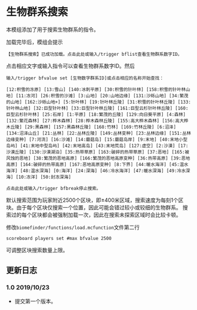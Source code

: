 # 生物群系搜索
本模组添加了用于搜索生物群系的指令。

加载完毕后，模组会提示
```
【生物群系搜索】已成功加载。点击此处或输入/trigger bflist查看生物群系数字ID。
```
点击相应文字或输入指令可以查看生物群系数字ID。然后
```
输入/trigger bfvalue set [生物数字群系ID]或点击相应的名称开始查找：

[12:积雪的冻原] [13:雪山] [140:冰刺平原] [30:积雪的针叶林] [158:积雪的针叶林山地] [11:冻河] [26:积雪的沙滩] [3:山地] [20:山地边缘] [131:沙砾山地] [34:繁茂的山地] [162:沙砾山地+] [5:针叶林] [19:针叶林丘陵] [31:积雪的针叶林丘陵] [133:针叶林山地] [32:巨型针叶林] [33:巨型针叶林丘陵] [161:巨型云杉针叶林丘陵] [160:巨型云杉针叶林] [25:石岸] [1:平原] [18:繁茂的丘陵] [129:向日葵平原] [4:森林] [132:繁花森林] [27:桦木森林] [28:桦木森林丘陵] [155:高大桦木森林] [156:高大桦木丘陵] [29:黑森林] [157:黑森林丘陵] [168:竹林] [169:竹林丘陵] [6:沼泽] [134:沼泽山丘] [21:丛林] [22:丛林丘陵] [149:丛林变种] [23:丛林边缘] [151:丛林边缘变种] [7:河流] [16:沙滩] [14:蘑菇岛] [15:蘑菇岛岸] [9:末地] [40:末地小型岛屿] [41:末地中型岛屿] [42:末地高岛] [43:末地荒岛] [127:虚空] [2:沙漠] [17:沙漠丘陵] [130:沙漠湖泊] [35:热带草原] [163:破碎的热带草原] [37:恶地] [165:被风蚀的恶地] [38:繁茂的恶地高原] [166:繁茂的恶地高原变种] [36:热带高原] [39:恶地高原] [164:破碎的热带高原] [167:恶地高原变种] [8:下界] [44:暖水海洋] [45:温水海洋] [48:温水深海] [0:海洋] [24:深海] [46:冷水海洋] [47:暖水深海] [49:冷水深海] [10:冻洋] [50:封冻深海]

点击此处或输入/trigger bfbreak停止搜索。
```

默认搜索范围为玩家附近2500个区块，即±400米区域，搜索速度为每刻1个区块。由于每个区块仅搜索一个位置，因此可能会错过较小或较细的生物群系。
搜索过的每个区块都会被强制加载一次，因此在搜索未探索区域时会比较卡顿。

修改`biomefinder/functions/load.mcfunction`文件第二行
```
scoreboard players set #max bfvalue 2500
```
可调整区块搜索数量上限。

## 更新日志
### 1.0 2019/10/23
+ 提交第一个版本。
